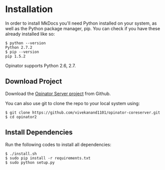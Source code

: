 # Installation

In order to install MkDocs you'll need Python installed on your system, as well as the Python package manager, pip. You can check if you have these already installed like so:
```
$ python --version
Python 2.7.2
$ pip --version
pip 1.5.2
```
Opinator supports Python 2.6, 2.7.

## Download Project

Download the [Opinator Server project](https://github.com/vivekanand1101/opinator-coreserver) from Github.

You can also use git to clone the repo to your local system using:

```
$ git clone https://github.com/vivekanand1101/opinator-coreserver.git
$ cd opinator2
```

## Install Dependencies

Run the following codes to install all dependencies:
```
$ ./install.sh
$ sudo pip install -r requirements.txt
$ sudo python setup.py
```
